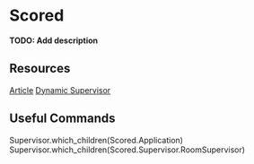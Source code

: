 # Scored

**TODO: Add description**

## Resources

[Article](https://medium.com/@loganbbres/elixir-websocket-chat-example-c72986ab5778)
[Dynamic Supervisor](https://thoughtbot.com/blog/how-to-start-processes-with-dynamic-names-in-elixir)

## Useful Commands

Supervisor.which_children(Scored.Application)
Supervisor.which_children(Scored.Supervisor.RoomSupervisor)